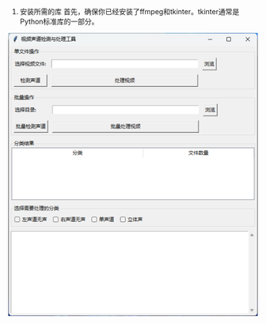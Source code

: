 1. 安装所需的库
首先，确保你已经安装了ffmpeg和tkinter。tkinter通常是Python标准库的一部分。

![GitHub图像](/屏幕截图%202025-01-15%20160435.png)
